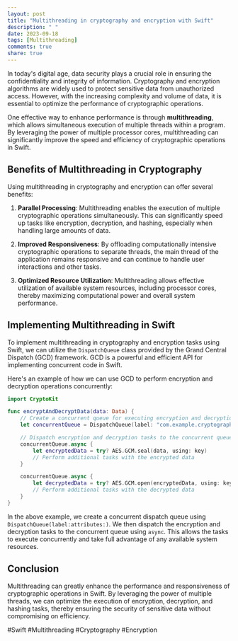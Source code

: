 ```yaml
---
layout: post
title: "Multithreading in cryptography and encryption with Swift"
description: " "
date: 2023-09-18
tags: [Multithreading]
comments: true
share: true
---
```


In today's digital age, data security plays a crucial role in ensuring the confidentiality and integrity of information. Cryptography and encryption algorithms are widely used to protect sensitive data from unauthorized access. However, with the increasing complexity and volume of data, it is essential to optimize the performance of cryptographic operations.

One effective way to enhance performance is through **multithreading**, which allows simultaneous execution of multiple threads within a program. By leveraging the power of multiple processor cores, multithreading can significantly improve the speed and efficiency of cryptographic operations in Swift.

## Benefits of Multithreading in Cryptography

Using multithreading in cryptography and encryption can offer several benefits:

1. **Parallel Processing**: Multithreading enables the execution of multiple cryptographic operations simultaneously. This can significantly speed up tasks like encryption, decryption, and hashing, especially when handling large amounts of data.

2. **Improved Responsiveness**: By offloading computationally intensive cryptographic operations to separate threads, the main thread of the application remains responsive and can continue to handle user interactions and other tasks.

3. **Optimized Resource Utilization**: Multithreading allows effective utilization of available system resources, including processor cores, thereby maximizing computational power and overall system performance.

## Implementing Multithreading in Swift

To implement multithreading in cryptography and encryption tasks using Swift, we can utilize the `DispatchQueue` class provided by the Grand Central Dispatch (GCD) framework. GCD is a powerful and efficient API for implementing concurrent code in Swift.

Here's an example of how we can use GCD to perform encryption and decryption operations concurrently:

```swift
import CryptoKit

func encryptAndDecryptData(data: Data) {
    // Create a concurrent queue for executing encryption and decryption tasks
    let concurrentQueue = DispatchQueue(label: "com.example.cryptography", attributes: .concurrent)

    // Dispatch encryption and decryption tasks to the concurrent queue
    concurrentQueue.async {
        let encryptedData = try? AES.GCM.seal(data, using: key)
        // Perform additional tasks with the encrypted data
    }

    concurrentQueue.async {
        let decryptedData = try? AES.GCM.open(encryptedData, using: key)
        // Perform additional tasks with the decrypted data
    }
}
```

In the above example, we create a concurrent dispatch queue using `DispatchQueue(label:attributes:)`. We then dispatch the encryption and decryption tasks to the concurrent queue using `async`. This allows the tasks to execute concurrently and take full advantage of any available system resources.

## Conclusion

Multithreading can greatly enhance the performance and responsiveness of cryptographic operations in Swift. By leveraging the power of multiple threads, we can optimize the execution of encryption, decryption, and hashing tasks, thereby ensuring the security of sensitive data without compromising on efficiency.

#Swift #Multithreading #Cryptography #Encryption